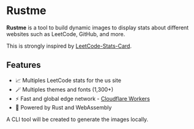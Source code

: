# Rustme

**Rustme** is a tool to build dynamic images to display stats about different websites such as LeetCode, GitHub, and more.

This is strongly inspired by [LeetCode-Stats-Card](https://github.com/JacobLinCool/LeetCode-Stats-Card).

## Features

- 📈 Multiples LeetCode stats for the us site
- 🪄 Multiples themes and fonts (1,300+)
- ⚡️ Fast and global edge network - [Cloudflare Workers](https://workers.cloudflare.com/)
- 🦀 Powered by Rust and WebAssembly

A CLI tool will be created to generate the images locally.
